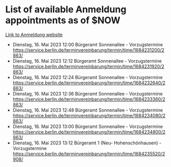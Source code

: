 # List of available Anmeldung appointments as of $NOW
[Link to Anmeldung website](https://service.berlin.de/terminvereinbarung/termin/tag.php?termin=1&anliegen[]=120686&dienstleisterlist=122210,122217,327316,122219,327312,122227,327314,122231,327346,122243,327348,122254,122252,329742,122260,329745,122262,329748,122271,327278,122273,327274,122277,327276,330436,122280,327294,122282,327290,122284,327292,122291,327270,122285,327266,122286,327264,122296,327268,150230,329760,122297,327286,122294,327284,122312,329763,122314,329775,122304,327330,122311,327334,122309,327332,317869,122281,327352,122279,329772,122283,122276,327324,122274,327326,122267,329766,122246,327318,122251,327320,122257,327322,122208,327298,122226,327300&herkunft=http%3A%2F%2Fservice.berlin.de%2Fdienstleistung%2F120686%2F)
- Dienstag, 16. Mai 2023 12:00 Bürgeramt Sonnenallee - Vorzugstermine https://service.berlin.de/terminvereinbarung/termin/time/1684231200/2863/
- Dienstag, 16. Mai 2023 12:12 Bürgeramt Sonnenallee - Vorzugstermine https://service.berlin.de/terminvereinbarung/termin/time/1684231920/2863/
- Dienstag, 16. Mai 2023 12:24 Bürgeramt Sonnenallee - Vorzugstermine https://service.berlin.de/terminvereinbarung/termin/time/1684232640/2863/
- Dienstag, 16. Mai 2023 12:36 Bürgeramt Sonnenallee - Vorzugstermine https://service.berlin.de/terminvereinbarung/termin/time/1684233360/2863/
- Dienstag, 16. Mai 2023 12:48 Bürgeramt Sonnenallee - Vorzugstermine https://service.berlin.de/terminvereinbarung/termin/time/1684234080/2863/
- Dienstag, 16. Mai 2023 13:00 Bürgeramt Sonnenallee - Vorzugstermine https://service.berlin.de/terminvereinbarung/termin/time/1684234800/2863/
- Dienstag, 16. Mai 2023 13:12 Bürgeramt 1 (Neu- Hohenschönhausen) - Vorzugstermine https://service.berlin.de/terminvereinbarung/termin/time/1684235520/2908/
